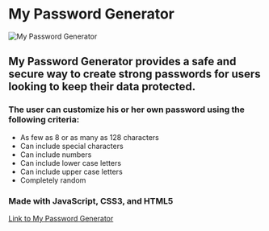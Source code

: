 # My Password Generator

![My Password Generator](assets/my-password-generator-screenshot.png)

## My Password Generator provides a safe and secure way to create strong passwords for users looking to keep their data protected.

### The user can customize his or her own password using the following criteria:
* As few as 8 or as many as 128 characters
* Can include special characters
* Can include numbers
* Can include lower case letters
* Can include upper case letters
* Completely random

### Made with JavaScript, CSS3, and HTML5

[Link to My Password Generator](https://shelbykohring.github.io/password-generator/)

